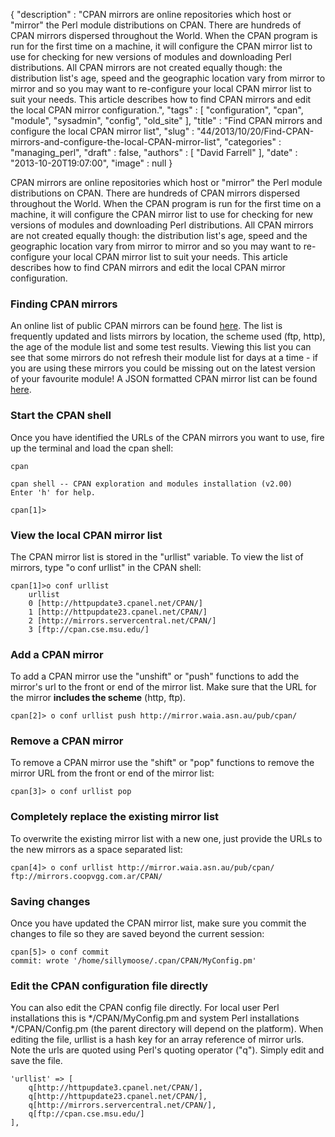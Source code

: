 {
   "description" : "CPAN mirrors are online repositories which host or \"mirror\" the Perl module distributions on CPAN. There are hundreds of CPAN mirrors dispersed throughout the World. When the CPAN program is run for the first time on a machine, it will configure the CPAN mirror list to use for checking for new versions of modules and downloading Perl distributions.  All CPAN mirrors are not created equally though: the distribution list's age, speed and the geographic location vary from mirror to mirror and so you may want to re-configure your local CPAN mirror list to suit your needs. This article describes how to find CPAN mirrors and edit the local CPAN mirror configuration.",
   "tags" : [
      "configuration",
      "cpan",
      "module",
      "sysadmin",
      "config",
      "old_site"
   ],
   "title" : "Find CPAN mirrors and configure the local CPAN mirror list",
   "slug" : "44/2013/10/20/Find-CPAN-mirrors-and-configure-the-local-CPAN-mirror-list",
   "categories" : "managing_perl",
   "draft" : false,
   "authors" : [
      "David Farrell"
   ],
   "date" : "2013-10-20T19:07:00",
   "image" : null
}


CPAN mirrors are online repositories which host or "mirror" the Perl module distributions on CPAN. There are hundreds of CPAN mirrors dispersed throughout the World. When the CPAN program is run for the first time on a machine, it will configure the CPAN mirror list to use for checking for new versions of modules and downloading Perl distributions. All CPAN mirrors are not created equally though: the distribution list's age, speed and the geographic location vary from mirror to mirror and so you may want to re-configure your local CPAN mirror list to suit your needs. This article describes how to find CPAN mirrors and edit the local CPAN mirror configuration.

### Finding CPAN mirrors

An online list of public CPAN mirrors can be found [here](http://mirrors.cpan.org/). The list is frequently updated and lists mirrors by location, the scheme used (ftp, http), the age of the module list and some test results. Viewing this list you can see that some mirrors do not refresh their module list for days at a time - if you are using these mirrors you could be missing out on the latest version of your favourite module! A JSON formatted CPAN mirror list can be found [here](http://www.cpan.org/indices/mirrors.json).

### Start the CPAN shell

Once you have identified the URLs of the CPAN mirrors you want to use, fire up the terminal and load the cpan shell:

``` prettyprint
cpan

cpan shell -- CPAN exploration and modules installation (v2.00)
Enter 'h' for help.

cpan[1]>
```

### View the local CPAN mirror list

The CPAN mirror list is stored in the "urllist" variable. To view the list of mirrors, type "o conf urllist" in the CPAN shell:

``` prettyprint
cpan[1]>o conf urllist
    urllist           
    0 [http://httpupdate3.cpanel.net/CPAN/]
    1 [http://httpupdate23.cpanel.net/CPAN/]
    2 [http://mirrors.servercentral.net/CPAN/]
    3 [ftp://cpan.cse.msu.edu/]
```

### Add a CPAN mirror

To add a CPAN mirror use the "unshift" or "push" functions to add the mirror's url to the front or end of the mirror list. Make sure that the URL for the mirror **includes the scheme** (http, ftp).

``` prettyprint
cpan[2]> o conf urllist push http://mirror.waia.asn.au/pub/cpan/
```

### Remove a CPAN mirror

To remove a CPAN mirror use the "shift" or "pop" functions to remove the mirror URL from the front or end of the mirror list:

``` prettyprint
cpan[3]> o conf urllist pop
```

### Completely replace the existing mirror list

To overwrite the existing mirror list with a new one, just provide the URLs to the new mirrors as a space separated list:

``` prettyprint
cpan[4]> o conf urllist http://mirror.waia.asn.au/pub/cpan/ ftp://mirrors.coopvgg.com.ar/CPAN/
```

### Saving changes

Once you have updated the CPAN mirror list, make sure you commit the changes to file so they are saved beyond the current session:

``` prettyprint
cpan[5]> o conf commit
commit: wrote '/home/sillymoose/.cpan/CPAN/MyConfig.pm'
```

### Edit the CPAN configuration file directly

You can also edit the CPAN config file directly. For local user Perl installations this is \*/CPAN/MyConfig.pm and system Perl installations \*/CPAN/Config.pm (the parent directory will depend on the platform). When editing the file, urllist is a hash key for an array reference of mirror urls. Note the urls are quoted using Perl's quoting operator ("q"). Simply edit and save the file.

``` prettyprint
'urllist' => [
    q[http://httpupdate3.cpanel.net/CPAN/], 
    q[http://httpupdate23.cpanel.net/CPAN/], 
    q[http://mirrors.servercentral.net/CPAN/], 
    q[ftp://cpan.cse.msu.edu/]
],
```

